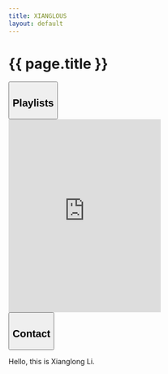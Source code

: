 ```yaml
---
title: XIANGLOUS
layout: default
---
```


# {{ page.title }}

<div id="playlists" class="collapsible">
    <button id="playlistButton" class="collapsibleButton">
        <h2>Playlists</h2>
    </button>
    <div id="playlistContent" class="collapsibleContent">
        <iframe
                src="https://open.spotify.com/embed/track/3P3UA61WRQqwCXaoFOTENd" 
                width="auto" 
                height="380" 
                frameBorder="0" 
                allowtransparency="true" 
                allow="encrypted-media">
        </iframe>
    </div>
</div>

<div id="contacts" class="collapsible">
    <button id="contacttButton" class="collapsibleButton">
        <h2>Contact</h2>
    </button>
    <div id="contactContent" class="collapsibleContent">
        <p>
            Hello, this is Xianglong Li.
        </p>
    </div>
</div>
